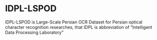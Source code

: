 # IDPL-LSPOD
IDPL-LSPOD is Large-Scale Persian OCR Dataset for Persian optical character recognition researches, that IDPL is abbreviation of “Intelligent Data Processing Laboratory”
